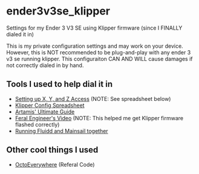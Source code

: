 # ender3v3se_klipper

Settings for my Ender 3 V3 SE using Klipper firmware (since I FINALLY dialed it in)

This is my private configuration settings and may work on your device. However, this is NOT recommended to be plug-and-play with any ender 3 v3 se running klipper. This configuraiton CAN AND WILL cause damages if not correctly dialed in by hand.

## Tools I used to help dial it in

- [Setting up X, Y, and Z Access](https://www.youtube.com/watch?v=4Y35XzPKjUs) (NOTE: See spreadsheet below)
- [Klipper Config Spreadsheet](https://docs.google.com/spreadsheets/d/1E3xMJHhx9OcDkdi4KRdfeIvg20nwqvNXuamhrU_2FBw/edit?gid=2006896654#gid=2006896654)
- [Artamis' Ultimate Guide](https://artamis.me/projects/klipper_guide/)
- [Feral Engineer's Video](https://www.youtube.com/watch?v=CV9qXf4cloY) (NOTE: This helped me get Klipper firmware flashed correctly)
- [Running Fluidd and Mainsail together](https://www.youtube.com/watch?v=J1Z_ysVig_4)

## Other cool things I used

- [OctoEverywhere](https://octoeverywhere.com/?ref=EWHZF1) (Referal Code)

